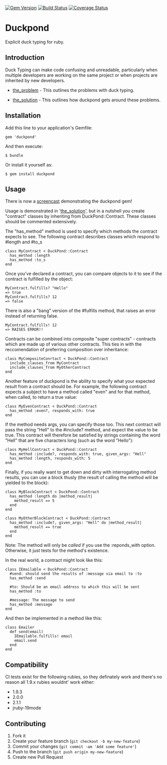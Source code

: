 [![Gem Version](https://badge.fury.io/rb/duckpond.svg)](http://badge.fury.io/rb/duckpond)
[![Build Status](https://travis-ci.org/mikeyhogarth/duckpond.svg?branch=master)](https://travis-ci.org/mikeyhogarth/duckpond)
[![Coverage Status](https://img.shields.io/coveralls/mikeyhogarth/duckpond.svg)](https://coveralls.io/r/mikeyhogarth/duckpond)

# Duckpond

Explicit duck typing for ruby.


## Introduction

Duck Typing can make code confusing and unreadable, particularly 
when multiple developers are working on the same project or when 
projects are inherited by new developers. 

* [the_problem](docs/the_problem.txt) - This outlines the problems with duck typing.

* [the_solution](docs/the_solution.txt) - This outlines how duckpond gets around these problems.


## Installation

Add this line to your application's Gemfile:

    gem 'duckpond'

And then execute:

    $ bundle

Or install it yourself as:

    $ gem install duckpond


## Usage

There is now a [screencast](https://www.youtube.com/watch?v=NlxGbeubC78) demonstrating the duckpond gem! 

Usage is demonstrated in '[the_solution](docs/the_solution.txt)', but in a nutshell you 
create "contract" classes by inheriting from DuckPond::Contract. These classes should 
be commented extensively. 

The "has_method" method is used to specify which methods the contract expects to see. The
following contract describes classes which respond to #length and #to_s

    class MyContract < DuckPond::Contract
      has_method :length
      has_method :to_s
    end

Once you've declared a contract, you can compare objects to it to see if the contract is 
fulfilled by the object:

    MyContract.fulfills? "Hello"
    => true
    MyContract.fulfills? 12
    => false

There is also a "bang" version of the #fulfills method, that raises an error instead 
of returning false.

    MyContract.fulfills! 12
    => RAISES ERROR!!

Contracts can be combined into composite "super contracts" - contracts which are made up of 
various other contracts. This ties in with the reccomendation of preferring composition over inheritance:

    class MyCompositeConrtact < DuckPond::Contract
      include_clauses_from MyContract
      include_clauses_from MyOtherContract
    end

Another feature of duckpond is the ability to specify what your expected result from a contract should be. For example,
the following contract expects a subject to have a method called "even" and for that method, when called, to return a 
true value:

    class MyEvenContract < DuckPond::Contract
      has_method :even?, responds_with: true
    end

If the method needs args, you can specify those too. This next contract will pass the string "Hell" to the #include? method,
and expect the value to be true. This contract will therefore be satisfied by strings containing the word "Hell" that are 
five characters long (such as the word "Hello"):

    class MyHellContract < DuckPond::Contract
      has_method :include?, responds_with: true, given_args: "Hell"
      has_method :length, responds_with: 5
    end

Finally, if you really want to get down and dirty with interrogating method results, you can use a block thusly (the result of calling the method will be yielded to the block):

    class MyBlockContract < DuckPond::Contract
      has_method :length do |method_result|
        method_result == 5
      end
    end

    class MyOtherBlockContract < DuckPond::Contract
      has_method :include?, given_args: "Hell" do |method_result|
        method_result == true
      end
    end

Note: The method will only be *called* if you use the :reponds_with option. Otherwise, it just tests for the method's existence.

In the real world, a contract might look like this:

    class IEmailable < DuckPond::Contract
      #send: should send the results of :message via email to :to
      has_method :send

      #to: Should be an email address to which this will be sent
      has_method :to

      #message: The message to send
      has_method :message
    end

And then be implemented in a method like this:

    class Emailer
      def send(email)
        IEmailable.fulfills! email
        email.send
      end
    end


## Compatibility

CI tests exist for the following rubies, so they definately work and there's no reason all 1.9.x rubies wouldnt' work either:

  - 1.9.3
  - 2.0.0
  - 2.1.1
  - jruby-19mode 


## Contributing

1. Fork it
2. Create your feature branch (`git checkout -b my-new-feature`)
3. Commit your changes (`git commit -am 'Add some feature'`)
4. Push to the branch (`git push origin my-new-feature`)
5. Create new Pull Request
